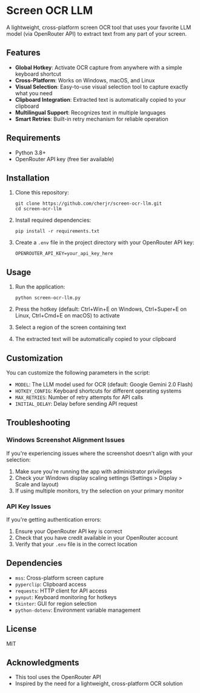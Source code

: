 # Screen OCR LLM

A lightweight, cross-platform screen OCR tool that uses your favorite LLM model (via OpenRouter API) to extract text from any part of your screen.

## Features

- **Global Hotkey**: Activate OCR capture from anywhere with a simple keyboard shortcut
- **Cross-Platform**: Works on Windows, macOS, and Linux
- **Visual Selection**: Easy-to-use visual selection tool to capture exactly what you need
- **Clipboard Integration**: Extracted text is automatically copied to your clipboard
- **Multilingual Support**: Recognizes text in multiple languages
- **Smart Retries**: Built-in retry mechanism for reliable operation

## Requirements

- Python 3.8+
- OpenRouter API key (free tier available)

## Installation

1. Clone this repository:
   ```
   git clone https://github.com/cherjr/screen-ocr-llm.git
   cd screen-ocr-llm
   ```

2. Install required dependencies:
   ```
   pip install -r requirements.txt
   ```

3. Create a `.env` file in the project directory with your OpenRouter API key:
   ```
   OPENROUTER_API_KEY=your_api_key_here
   ```

## Usage

1. Run the application:
   ```
   python screen-ocr-llm.py
   ```

2. Press the hotkey (default: Ctrl+Win+E on Windows, Ctrl+Super+E on Linux, Ctrl+Cmd+E on macOS) to activate
3. Select a region of the screen containing text
4. The extracted text will be automatically copied to your clipboard

## Customization

You can customize the following parameters in the script:

- `MODEL`: The LLM model used for OCR (default: Google Gemini 2.0 Flash)
- `HOTKEY_CONFIG`: Keyboard shortcuts for different operating systems
- `MAX_RETRIES`: Number of retry attempts for API calls
- `INITIAL_DELAY`: Delay before sending API request

## Troubleshooting

### Windows Screenshot Alignment Issues

If you're experiencing issues where the screenshot doesn't align with your selection:

1. Make sure you're running the app with administrator privileges
2. Check your Windows display scaling settings (Settings > Display > Scale and layout)
3. If using multiple monitors, try the selection on your primary monitor

### API Key Issues

If you're getting authentication errors:
1. Ensure your OpenRouter API key is correct
2. Check that you have credit available in your OpenRouter account
3. Verify that your `.env` file is in the correct location

## Dependencies

- `mss`: Cross-platform screen capture
- `pyperclip`: Clipboard access
- `requests`: HTTP client for API access
- `pynput`: Keyboard monitoring for hotkeys
- `tkinter`: GUI for region selection
- `python-dotenv`: Environment variable management

## License

MIT

## Acknowledgments

- This tool uses the OpenRouter API 
- Inspired by the need for a lightweight, cross-platform OCR solution
